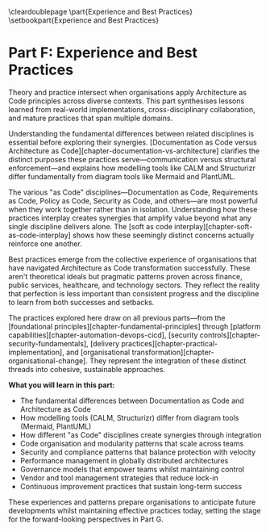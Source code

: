 \cleardoublepage
\part{Experience and Best Practices}
\setbookpart{Experience and Best Practices}

# Part F: Experience and Best Practices

Theory and practice intersect when organisations apply Architecture as Code principles across diverse contexts. This part synthesises lessons learned from real-world implementations, cross-disciplinary collaboration, and mature practices that span multiple domains.

Understanding the fundamental differences between related disciplines is essential before exploring their synergies. [Documentation as Code versus Architecture as Code][chapter-documentation-vs-architecture] clarifies the distinct purposes these practices serve—communication versus structural enforcement—and explains how modelling tools like CALM and Structurizr differ fundamentally from diagram tools like Mermaid and PlantUML.

The various "as Code" disciplines—Documentation as Code, Requirements as Code, Policy as Code, Security as Code, and others—are most powerful when they work together rather than in isolation. Understanding how these practices interplay creates synergies that amplify value beyond what any single discipline delivers alone. The [soft as code interplay][chapter-soft-as-code-interplay] shows how these seemingly distinct concerns actually reinforce one another.

Best practices emerge from the collective experience of organisations that have navigated Architecture as Code transformation successfully. These aren't theoretical ideals but pragmatic patterns proven across finance, public services, healthcare, and technology sectors. They reflect the reality that perfection is less important than consistent progress and the discipline to learn from both successes and setbacks.

The practices explored here draw on all previous parts—from the [foundational principles][chapter-fundamental-principles] through [platform capabilities][chapter-automation-devops-cicd], [security controls][chapter-security-fundamentals], [delivery practices][chapter-practical-implementation], and [organisational transformation][chapter-organisational-change]. They represent the integration of these distinct threads into cohesive, sustainable approaches.

**What you will learn in this part:**

- The fundamental differences between Documentation as Code and Architecture as Code
- How modelling tools (CALM, Structurizr) differ from diagram tools (Mermaid, PlantUML)
- How different "as Code" disciplines create synergies through integration
- Code organisation and modularity patterns that scale across teams
- Security and compliance patterns that balance protection with velocity
- Performance management in globally distributed architectures
- Governance models that empower teams whilst maintaining control
- Vendor and tool management strategies that reduce lock-in
- Continuous improvement practices that sustain long-term success

These experiences and patterns prepare organisations to anticipate future developments whilst maintaining effective practices today, setting the stage for the forward-looking perspectives in Part G.
